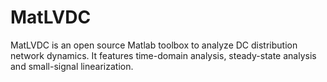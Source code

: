 # MatLVDC
MatLVDC is an open source Matlab toolbox to analyze DC distribution network dynamics. It features time-domain analysis, steady-state analysis and small-signal linearization.
